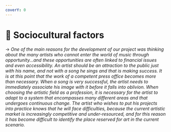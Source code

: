 ```yaml
---
coverY: 0
---
```


# 🎵 Sociocultural factors

\-> _One of the main reasons for the development of our project was thinking about the many artists who cannot enter the world of music through opportunity...and these opportunities are often linked to financial issues and even accessibility. An artist should be an attraction to the public just with his name, and not with a song he sings and that is making success. It is at this point that the work of a competent press office becomes more than necessary. When a song is very successful, the artist needs to immediately associate his image with it before it falls into oblivion. When choosing the artistic field as a profession, it is necessary for the artist to adapt to a system that encompasses many different areas and that undergoes continuous change. The artist who wishes to put his projects into practice knows that he will face difficulties, because the current artistic market is increasingly competitive and under-resourced, and for this reason it has become difficult to identify the place reserved for art in the current scenario._
